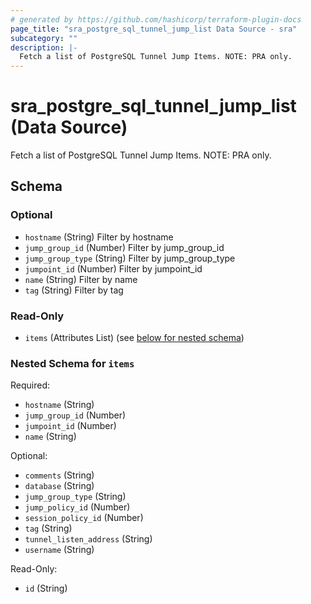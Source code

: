 ```yaml
---
# generated by https://github.com/hashicorp/terraform-plugin-docs
page_title: "sra_postgre_sql_tunnel_jump_list Data Source - sra"
subcategory: ""
description: |-
  Fetch a list of PostgreSQL Tunnel Jump Items. NOTE: PRA only.
---
```


# sra_postgre_sql_tunnel_jump_list (Data Source)

Fetch a list of PostgreSQL Tunnel Jump Items. NOTE: PRA only.



<!-- schema generated by tfplugindocs -->
## Schema

### Optional

- `hostname` (String) Filter by hostname
- `jump_group_id` (Number) Filter by jump_group_id
- `jump_group_type` (String) Filter by jump_group_type
- `jumpoint_id` (Number) Filter by jumpoint_id
- `name` (String) Filter by name
- `tag` (String) Filter by tag

### Read-Only

- `items` (Attributes List) (see [below for nested schema](#nestedatt--items))

<a id="nestedatt--items"></a>
### Nested Schema for `items`

Required:

- `hostname` (String)
- `jump_group_id` (Number)
- `jumpoint_id` (Number)
- `name` (String)

Optional:

- `comments` (String)
- `database` (String)
- `jump_group_type` (String)
- `jump_policy_id` (Number)
- `session_policy_id` (Number)
- `tag` (String)
- `tunnel_listen_address` (String)
- `username` (String)

Read-Only:

- `id` (String)
